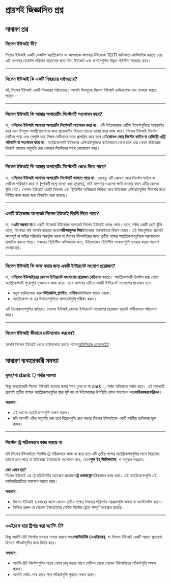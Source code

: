 # **প্রায়শই জিজ্ঞাসিত প্রশ্ন**

## **সাধারণ প্রশ্ন**

### **সিলেন ইউআই কী?**

সিলেন ইউআই একটি ডেস্কটপ অ্যাপ্লিকেশন যা আপনাকে আপনার উইন্ডোজ 10/11 অভিজ্ঞতা কাস্টমাইজ করতে
দেয়। এটি আপনার ডেস্কটপ পরিবেশ বাড়ানোর জন্য থিম, উইজেট এবং প্লাগইনগুলির বিস্তৃত পরিসীমা
সরবরাহ করে।

---

### **সিলেন ইউআই কি একটি নিখরচায় সফ্টওয়্যার?**

হ্যাঁ, সিলেন ইউআই একটি নিখরচায় সফ্টওয়্যার। আপনি বিনামূল্যে সিলেন ইউআই ডাউনলোড এবং ব্যবহার
করতে পারেন।

---

### **সিলেন ইউআই কি আমার অপারেটিং সিস্টেমটি সংশোধন করে?**

না, না**সিলেন ইউআই আপনার অপারেটিং সিস্টেমটি সংশোধন করে না**। এটি উইন্ডোজের নেটিভ
ইভেন্টগুলিতে সাবস্ক্রাইব করে এবং উপযুক্ত সামগ্রী প্রদর্শনের জন্য প্রয়োজনীয় হিসাবে তাদের ব্যাখ্যা করে
কাজ করে। সিলেন ইউআই সিস্টেম সেটিংস পড়ে এবং সেগুলি তার নিজস্ব সেটিংসের মধ্যে প্রসারিত করে
তবে এটি**কোনও কোর সিস্টেম ফাইল বা রেজিস্ট্রি এন্ট্রি পরিবর্তন বা সংশোধন করে না**।
অ্যাপ্লিকেশনটি উইন্ডোজ এপিআইগুলিকে কঠোরভাবে মেনে চলে এবং কেবল উইন্ডোজ নিজেই যেভাবে অনুমতি
দেয় সেভাবে সিস্টেমের সাথে যোগাযোগ করে।

---

### **সিলেন ইউআই কি আমার অপারেটিং সিস্টেমটি ভেঙে দিতে পারে?**

না, না**সিলেন ইউআই আপনার অপারেটিং সিস্টেমটি ভাঙ্গতে পারে না**। যেহেতু এটি কোনও কোর সিস্টেম
ফাইল বা সেটিংস পরিবর্তন করে না (পূর্ববর্তী প্রশ্নে ব্যাখ্যা করা হয়েছে), তাই আপনার ওএসের ক্ষতি
হওয়ার ফলে এটির কোনও ঝুঁকি নেই। সেলেন ইউআই একটি নিরাপদ এবং স্থিতিশীল অভিজ্ঞতা নিশ্চিত করে
উইন্ডোজ এপিআইগুলির সীমানার মধ্যে নির্বিঘ্নে কাজ করার জন্য ডিজাইন করা হয়েছে।

---

### **একটি উইন্ডোজ আপডেট সিলেন ইউআই বিরতি দিতে পারে?**

না, না**এটা সম্ভবত না**যে একটি স্ট্যান্ডার্ড উইন্ডোজ আপডেট সিলেন ইউআই ভেঙে দেবে। তবে, সর্বদা
একটি ছোট ঝুঁকি থাকে, বিশেষত যদি আপনি ব্যবহার করেন**পরীক্ষামূলক বিল্ড**উইন্ডোজ ইনসাইডার বিল্ডস
যেমন। এই বিল্ডগুলিতে প্রায়শই অসম্পূর্ণ বা অস্থির পরিবর্তন অন্তর্ভুক্ত থাকে যা সিলেন ইউআইয়ের মতো
তৃতীয় পক্ষের অ্যাপ্লিকেশনগুলিকে সম্ভাব্যভাবে প্রভাবিত করতে পারে। সবচেয়ে স্থিতিশীল অভিজ্ঞতার জন্য,
উইন্ডোজের স্থিতিশীল সংস্করণগুলি ব্যবহার করার পরামর্শ দেওয়া হয়।

---

### **সিলেন ইউআই কি কাজ করার জন্য একটি ইন্টারনেট সংযোগ প্রয়োজন?**

না, না**সিলেন ইউআইয়ের কোনও ইন্টারনেট সংযোগের প্রয়োজন নেই**কাজ করতে। অ্যাপ্লিকেশনটি ইনস্টল
হয়ে গেলে অ্যাপ্লিকেশনটি পুরোপুরি সূক্ষ্মভাবে কাজ করে। তবে আপনার এটিতে একটি ইন্টারনেট সংযোগের
প্রয়োজন হবে:

- নতুন ডাউনলোড করুন**উইজেটস**,**প্লাগইন**, বা**থিম**অফিসিয়াল ভাণ্ডার থেকে।
- অ্যাপ্লিকেশন বা এর উপাদানগুলিতে আপডেটগুলি পরীক্ষা করুন।

এই ক্রিয়াকলাপগুলির বাইরেও, সেলেন ইউআই কোনও ইন্টারনেট সংযোগের প্রয়োজন ছাড়াই স্বাধীনভাবে পরিচালনা
করে।

---

### **সিলেন ইউআই কীভাবে ডাউনলোড করবেন?**

আপনি সিলেন ইউআই থেকে ডাউনলোড করতে পারেন[অফিসিয়াল ওয়েবসাইট](https://seelen.io)।

## **সাধারণ ব্যবহারকারী সমস্যা**

### **ধূসর/গা dark ় পর্দার সমস্যা**

কিছু ব্যবহারকারী সিলেন ইউআই ব্যবহার করার সময় ধূসর বা গা dark ় পর্দার অভিজ্ঞতা অর্জন করে। এই
সমস্যাটি প্রায়শই তৃতীয় পক্ষের অ্যাপ্লিকেশনগুলির দ্বারা সৃষ্ট হয় যা উইন্ডোজের উপস্থিতি যেমন সংশোধন
করে**মাইকাফরভেরিওন**।

**সমাধান**::

- এই ধরণের অ্যাপ্লিকেশনগুলি অক্ষম করুন।
- যদি অ্যাপটি এটির অনুমতি দেয় তবে বিরোধগুলি রোধ করতে সিলেন ইউআইকে একটি বর্জনীয় তালিকায়
  যুক্ত করুন।

---

### **সিস্টেম ট্রে সঠিকভাবে কাজ করছে না**

যদি সিলেন ইউআইতে সিস্টেম ট্রে সঠিকভাবে কাজ না করে তবে এটি তৃতীয় পক্ষের অ্যাপ্লিকেশনগুলির
সাথে বিরোধের কারণে হতে পারে যা উইন্ডোজ টাস্কবারকে সংশোধন করে, যেমন**শুরু
11**,**স্টার্টালব্যাক**, বা অনুরূপ সরঞ্জাম।

**কেন এমন হয়?**\
সিলেন ইউআই এর ট্রে মডিউলটির অ্যাক্সেস প্রয়োজন**ট্রে ওভারফ্লো**সঠিকভাবে কাজ করা। এই
অ্যাপ্লিকেশনগুলি এই কার্যকারিতাটিতে হস্তক্ষেপ করতে পারে।

**সমাধান**::

- সিলেন ইউআই ব্যবহারের আগে কোনও তৃতীয় পক্ষের টাস্কবার পরিবর্তন সরঞ্জামগুলি অক্ষম বা আনইনস্টল
  করুন।
- নিশ্চিত করুন যে সেলেন ইউআইয়ের নেটিভ সিস্টেম ট্রেতে সম্পূর্ণ অ্যাক্সেস রয়েছে।

---

### **এএইচকে দ্বারা ট্রিগার করা অ্যান্টি-চিট**

কিছু অ্যান্টি-চিট সিস্টেম ব্যবহার সনাক্ত করতে পারে**অটোহটকি (এএইচকে)**, যা সিলেন ইউআই একটি
সম্ভাব্য প্রতারণা হিসাবে শর্টকাটগুলির জন্য নির্ভর করে।

**সমাধান**::

- অ্যান্টি-চিট সিস্টেমগুলির সাথে গেমস চালু করার আগে সেটিংস থেকে সেলেন ইউআইয়ের শর্টকাটগুলি
  অক্ষম করুন।
- আপনি গেমিং শেষ করার পরে শর্টকাটগুলি পুনরায় সক্ষম করুন।
